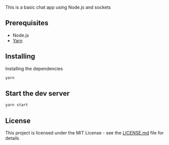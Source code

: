 This is a basic chat app using Node.js and sockets 
## Prerequisites
* Node.js
* [Yarn](https://yarnpkg.com/en/)

## Installing

Installing the dependencies

```bash
yarn
```

## Start the dev server

```bash
yarn start
```

## License

This project is licensed under the MIT License - see the [LICENSE.md](LICENSE.txt) file for details